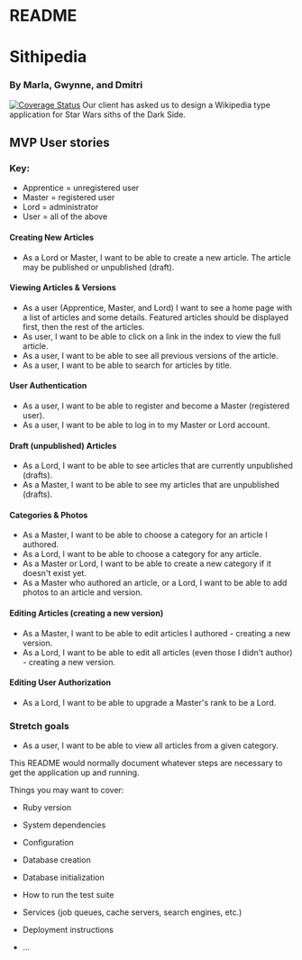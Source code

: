 # README

# Sithipedia
### By Marla, Gwynne, and Dmitri
[![Coverage Status](https://coveralls.io/repos/github/chi-nighthawks-2017/sithipedia/badge.svg?branch=master)](https://coveralls.io/github/chi-nighthawks-2017/sithipedia?branch=master)
Our client has asked us to design a Wikipedia type application for Star Wars siths of the Dark Side.

## MVP User stories
### Key:
* Apprentice = unregistered user
* Master = registered user
* Lord = administrator
* User = all of the above

#### Creating New Articles
* As a Lord or Master, I want to be able to create a new article. The article may be published or unpublished (draft).

#### Viewing Articles & Versions
* As a user (Apprentice, Master, and Lord) I want to see a home page with a list of articles and some details. Featured articles should be displayed first, then the rest of the articles.
* As user, I want to be able to click on a link in the index to view the full article.
* As a user, I want to be able to see all previous versions of the article.
* As a user, I want to be able to search for articles by title.

#### User Authentication
* As a user, I want to be able to register and become a Master (registered user).
* As a user, I want to be able to log in to my Master or Lord account.

#### Draft (unpublished) Articles
* As a Lord, I want to be able to see articles that are currently unpublished (drafts).
* As a Master, I want to be able to see my articles that are unpublished (drafts).

#### Categories & Photos
* As a Master, I want to be able to choose a category for an article I authored.
* As a Lord, I want to be able to choose a category for any article.
* As a Master or Lord, I want to be able to create a new category if it doesn't exist yet.
* As a Master who authored an article, or a Lord, I want to be able to add photos to an article and version.

#### Editing Articles (creating a new version)
* As a Master, I want to be able to edit articles I authored - creating a new version.
* As a Lord, I want to be able to edit all articles (even those I didn't author) - creating a new version.

#### Editing User Authorization
* As a Lord, I want to be able to upgrade a Master's rank to be a Lord.

### Stretch goals
* As a user, I want to be able to view all articles from a given category.

This README would normally document whatever steps are necessary to get the
application up and running.

Things you may want to cover:

* Ruby version
* System dependencies
* Configuration
* Database creation
* Database initialization
* How to run the test suite
* Services (job queues, cache servers, search engines, etc.)
* Deployment instructions

* ...
